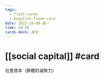 ```yaml
---
tags:
  - flash-cards
  - Engslish-flash-card
date: 2023-10-09-週一
time: 20:56
cards-deck: 英文
---
```


# [[social capital]] #card 
社會資本（群體的凝聚力）